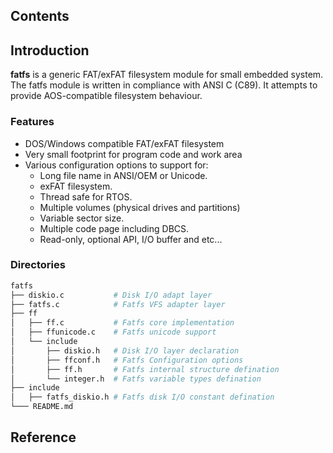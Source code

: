 ## Contents

## Introduction
**fatfs** is a generic FAT/exFAT filesystem module for small embedded system. The fatfs module is written in compliance with ANSI C (C89). It attempts to provide AOS-compatible filesystem behaviour.

### Features
- DOS/Windows compatible FAT/exFAT filesystem
- Very small footprint for program code and work area
- Various configuration options to support for:
    - Long file name in ANSI/OEM or Unicode.
    - exFAT filesystem.
    - Thread safe for RTOS.
    - Multiple volumes (physical drives and partitions)
    - Variable sector size.
    - Multiple code page including DBCS.
    - Read-only, optional API, I/O buffer and etc...

### Directories

```sh
fatfs
├── diskio.c           # Disk I/O adapt layer
├── fatfs.c            # Fatfs VFS adapter layer
├── ff
│   ├── ff.c           # Fatfs core implementation
│   ├── ffunicode.c    # Fatfs unicode support
│   └── include
│       ├── diskio.h   # Disk I/O layer declaration
│       ├── ffconf.h   # Fatfs Configuration options
│       ├── ff.h       # Fatfs internal structure defination
│       └── integer.h  # Fatfs variable types defination
├── include
│   ├── fatfs_diskio.h # Fatfs disk I/O constant defination
└─── README.md

```

## Reference

